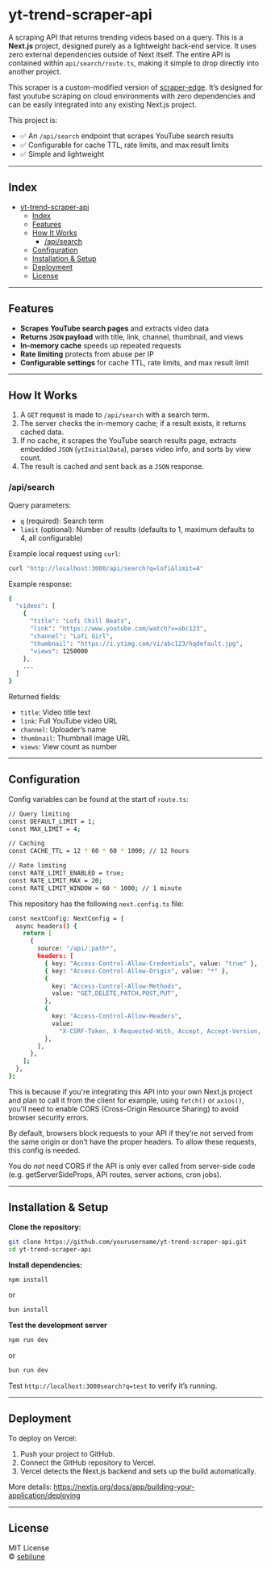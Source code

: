 # yt-trend-scraper-api

A scraping API that returns trending videos based on a query. This is a **Next.js** project, designed purely as a lightweight back-end service. It uses zero external dependencies outside of Next itself. The entire API is contained within `api/search/route.ts`, making it simple to drop directly into another project.

This scraper is a custom-modified version of [scraper-edge](https://www.npmjs.com/package/scraper-edge). It’s designed for fast youtube scraping on cloud environments with zero dependencies and can be easily integrated into any existing Next.js project.

This project is:

- ✅ An `/api/search` endpoint that scrapes YouTube search results
- ✅ Configurable for cache TTL, rate limits, and max result limits
- ✅ Simple and lightweight

---

## Index

- [yt-trend-scraper-api](#yt-trend-scraper-api)
  - [Index](#index)
  - [Features](#features)
  - [How It Works](#how-it-works)
    - [/api/search](#apisearch)
  - [Configuration](#configuration)
  - [Installation \& Setup](#installation--setup)
  - [Deployment](#deployment)
  - [License](#license)

---

## Features

- **Scrapes YouTube search pages** and extracts video data
- **Returns `JSON` payload** with title, link, channel, thumbnail, and views
- **In-memory cache** speeds up repeated requests
- **Rate limiting** protects from abuse per IP
- **Configurable settings** for cache TTL, rate limits, and max result limit

---

## How It Works

1. A `GET` request is made to `/api/search` with a search term.
2. The server checks the in-memory cache; if a result exists, it returns cached data.
3. If no cache, it scrapes the YouTube search results page, extracts embedded `JSON` (`ytInitialData`), parses video info, and sorts by view count.
4. The result is cached and sent back as a `JSON` response.

### /api/search

Query parameters:

- `q` (required): Search term
- `limit` (optional): Number of results (defaults to 1, maximum defaults to 4, all configurable)

Example local request using `curl`:

```bash
curl "http://localhost:3000/api/search?q=lofi&limit=4"
```

Example response:

```bash
{
  "videos": [
    {
      "title": "Lofi Chill Beats",
      "link": "https://www.youtube.com/watch?v=abc123",
      "channel": "Lofi Girl",
      "thumbnail": "https://i.ytimg.com/vi/abc123/hqdefault.jpg",
      "views": 1250000
    },
    ...
  ]
}
```

Returned fields:

- `title`: Video title text
- `link`: Full YouTube video URL
- `channel`: Uploader’s name
- `thumbnail`: Thumbnail image URL
- `views`: View count as number

---

## Configuration

Config variables can be found at the start of `route.ts`:

```bash
// Query limiting
const DEFAULT_LIMIT = 1;
const MAX_LIMIT = 4;

// Caching
const CACHE_TTL = 12 * 60 * 60 * 1000; // 12 hours

// Rate limiting
const RATE_LIMIT_ENABLED = true;
const RATE_LIMIT_MAX = 20;
const RATE_LIMIT_WINDOW = 60 * 1000; // 1 minute
```

This repository has the following `next.config.ts` file:

```bash
const nextConfig: NextConfig = {
  async headers() {
    return [
      {
        source: "/api/:path*",
        headers: [
          { key: "Access-Control-Allow-Credentials", value: "true" },
          { key: "Access-Control-Allow-Origin", value: "*" },
          {
            key: "Access-Control-Allow-Methods",
            value: "GET,DELETE,PATCH,POST,PUT",
          },
          {
            key: "Access-Control-Allow-Headers",
            value:
              "X-CSRF-Token, X-Requested-With, Accept, Accept-Version, Content-Length, Content-MD5, Content-Type, Date, X-Api-Version",
          },
        ],
      },
    ];
  },
};
```

This is because if you're integrating this API into your own Next.js project and plan to call it from the client for example, using `fetch()` or `axios()`, you'll need to enable CORS (Cross-Origin Resource Sharing) to avoid browser security errors.

By default, browsers block requests to your API if they’re not served from the same origin or don’t have the proper headers. To allow these requests, this config is needed.

You do _not_ need CORS if the API is only ever called from server-side code (e.g. getServerSideProps, API routes, server actions, cron jobs).

---

## Installation & Setup

**Clone the repository:**

```bash
git clone https://github.com/yourusername/yt-trend-scraper-api.git
cd yt-trend-scraper-api
```

**Install dependencies:**

```bash
npm install
```

or

```bash
bun install
```

**Test the development server**

```bash
npm run dev
```

or

```bash
bun run dev
```

Test `http://localhost:3000search?q=test` to verify it’s running.

---

## Deployment

To deploy on Vercel:

1. Push your project to GitHub.
2. Connect the GitHub repository to Vercel.
3. Vercel detects the Next.js backend and sets up the build automatically.

More details: https://nextjs.org/docs/app/building-your-application/deploying

---

## License

MIT License  
© [sebilune](https://github.com/sebilune)
